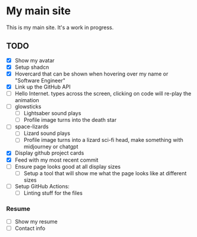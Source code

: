 # My main site

This is my main site. It's a work in progress.

## TODO

- [X] Show my avatar
- [X] Setup shadcn
- [X] Hovercard that can be shown when hovering over my name or "Software Engineer"
- [X] Link up the GitHub API
- [ ] Hello Internet. types across the screen, clicking on code will re-play the animation
- [ ] glowsticks
  - [ ] Lightsaber sound plays
  - [ ] Profile image turns into the death star
- [ ] space-lizards
  - [ ] Lizard sound plays
  - [ ] Profile image turns into a lizard sci-fi head, make something with midjourney or chatgpt
- [X] Display github project cards
- [X] Feed with my most recent commit
- [ ] Ensure page looks good at all display sizes
  - [ ] Setup a tool that will show me what the page looks like at different sizes
- [ ] Setup GitHub Actions:
  - [ ] Linting stuff for the files

### Resume

- [ ] Show my resume
- [ ] Contact info
